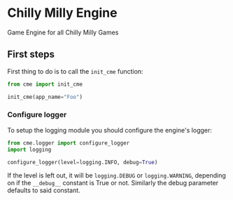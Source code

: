 # Chilly Milly Engine

Game Engine for all Chilly Milly Games

## First steps

First thing to do is to call the `init_cme` function:

```python
from cme import init_cme

init_cme(app_name="Foo")
```

### Configure logger

To setup the logging module you should configure the engine's logger:

```python
from cme.logger import configure_logger
import logging

configure_logger(level=logging.INFO, debug=True)
```

If the level is left out, it will be `logging.DEBUG` or `logging.WARNING`, depending on if the `__debug__` constant is True or not. Similarly the debug parameter defaults to said constant.
